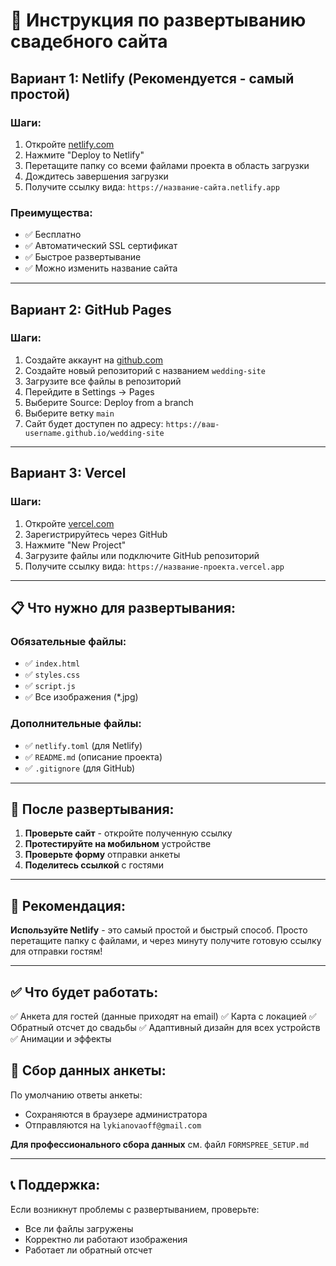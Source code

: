 # 🚀 Инструкция по развертыванию свадебного сайта

## Вариант 1: Netlify (Рекомендуется - самый простой)

### Шаги:
1. Откройте [netlify.com](https://netlify.com)
2. Нажмите "Deploy to Netlify"
3. Перетащите папку со всеми файлами проекта в область загрузки
4. Дождитесь завершения загрузки
5. Получите ссылку вида: `https://название-сайта.netlify.app`

### Преимущества:
- ✅ Бесплатно
- ✅ Автоматический SSL сертификат
- ✅ Быстрое развертывание
- ✅ Можно изменить название сайта

---

## Вариант 2: GitHub Pages

### Шаги:
1. Создайте аккаунт на [github.com](https://github.com)
2. Создайте новый репозиторий с названием `wedding-site`
3. Загрузите все файлы в репозиторий
4. Перейдите в Settings → Pages
5. Выберите Source: Deploy from a branch
6. Выберите ветку `main`
7. Сайт будет доступен по адресу: `https://ваш-username.github.io/wedding-site`

---

## Вариант 3: Vercel

### Шаги:
1. Откройте [vercel.com](https://vercel.com)
2. Зарегистрируйтесь через GitHub
3. Нажмите "New Project"
4. Загрузите файлы или подключите GitHub репозиторий
5. Получите ссылку вида: `https://название-проекта.vercel.app`

---

## 📋 Что нужно для развертывания:

### Обязательные файлы:
- ✅ `index.html`
- ✅ `styles.css`
- ✅ `script.js`
- ✅ Все изображения (*.jpg)

### Дополнительные файлы:
- ✅ `netlify.toml` (для Netlify)
- ✅ `README.md` (описание проекта)
- ✅ `.gitignore` (для GitHub)

---

## 🔗 После развертывания:

1. **Проверьте сайт** - откройте полученную ссылку
2. **Протестируйте на мобильном** устройстве
3. **Проверьте форму** отправки анкеты
4. **Поделитесь ссылкой** с гостями

---

## 🎯 Рекомендация:

**Используйте Netlify** - это самый простой и быстрый способ. Просто перетащите папку с файлами, и через минуту получите готовую ссылку для отправки гостям!

---

## ✅ Что будет работать:
✅ Анкета для гостей (данные приходят на email)
✅ Карта с локацией
✅ Обратный отсчет до свадьбы
✅ Адаптивный дизайн для всех устройств
✅ Анимации и эффекты

## 📝 Сбор данных анкеты:
По умолчанию ответы анкеты:
- Сохраняются в браузере администратора
- Отправляются на `lykianovaoff@gmail.com`

**Для профессионального сбора данных** см. файл `FORMSPREE_SETUP.md`

---

## 📞 Поддержка:

Если возникнут проблемы с развертыванием, проверьте:
- Все ли файлы загружены
- Корректно ли работают изображения
- Работает ли обратный отсчет 